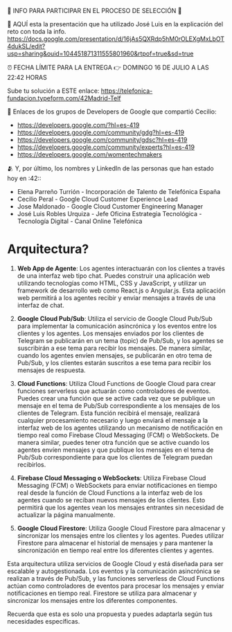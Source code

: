:rocket: INFO PARA PARTICIPAR EN EL PROCESO DE SELECCIÓN :rocket:

:page_facing_up: AQUÍ esta la presentación que ha utilizado José Luis en la explicación del reto con toda la info.
https://docs.google.com/presentation/d/16jAs5QXRdp5hM0rOLEXgMxLbOT4dukSL/edit?usp=sharing&ouid=104451871311555801960&rtpof=true&sd=true

:alarm_clock:  FECHA LÍMITE PARA LA ENTREGA :point_right:  DOMINGO 16 DE JULIO A LAS 22:42 HORAS

Sube tu solución a ESTE enlace:
https://telefonica-fundacion.typeform.com/42Madrid-Telf

:link: Enlaces de los grupos de Developers de Google que compartió Cecilio:

- https://developers.google.com/?hl=es-419
- https://developers.google.com/community/gdg?hl=es-419
- https://developers.google.com/community/gdsc?hl=es-419
- https://developers.google.com/community/experts?hl=es-419
- https://developers.google.com/womentechmakers

:people_hugging: Y, por último, los nombres y LinkedIn de las personas que han estado hoy en :42::

- Elena Parreño Turrión - Incorporación de Talento de Telefónica España
- Cecilio Peral - Google Cloud Customer Experience Lead
- Jose Maldonado - Google Cloud Customer Engineering Manager
- José Luis Robles Urquiza - Jefe Oficina Estrategia Tecnológica - Tecnología Digital - Canal Online Telefónica

# Arquitectura?

1. **Web App de Agente**: Los agentes interactuarán con los clientes a través de una interfaz web tipo chat. Puedes construir una aplicación web utilizando tecnologías como HTML, CSS y JavaScript, y utilizar un framework de desarrollo web como React.js o Angular.js. Esta aplicación web permitirá a los agentes recibir y enviar mensajes a través de una interfaz de chat.

2. **Google Cloud Pub/Sub**: Utiliza el servicio de Google Cloud Pub/Sub para implementar la comunicación asincrónica y los eventos entre los clientes y los agentes. Los mensajes enviados por los clientes de Telegram se publicarán en un tema (topic) de Pub/Sub, y los agentes se suscribirán a ese tema para recibir los mensajes. De manera similar, cuando los agentes envíen mensajes, se publicarán en otro tema de Pub/Sub, y los clientes estarán suscritos a ese tema para recibir los mensajes de respuesta.

5. **Cloud Functions**: Utiliza Cloud Functions de Google Cloud para crear funciones serverless que actuarán como controladores de eventos. Puedes crear una función que se active cada vez que se publique un mensaje en el tema de Pub/Sub correspondiente a los mensajes de los clientes de Telegram. Esta función recibirá el mensaje, realizará cualquier procesamiento necesario y luego enviará el mensaje a la interfaz web de los agentes utilizando un mecanismo de notificación en tiempo real como Firebase Cloud Messaging (FCM) o WebSockets. De manera similar, puedes tener otra función que se active cuando los agentes envíen mensajes y que publique los mensajes en el tema de Pub/Sub correspondiente para que los clientes de Telegram puedan recibirlos.

6. **Firebase Cloud Messaging o WebSockets**: Utiliza Firebase Cloud Messaging (FCM) o WebSockets para enviar notificaciones en tiempo real desde la función de Cloud Functions a la interfaz web de los agentes cuando se reciban nuevos mensajes de los clientes. Esto permitirá que los agentes vean los mensajes entrantes sin necesidad de actualizar la página manualmente.

7. **Google Cloud Firestore**: Utiliza Google Cloud Firestore para almacenar y sincronizar los mensajes entre los clientes y los agentes. Puedes utilizar Firestore para almacenar el historial de mensajes y para mantener la sincronización en tiempo real entre los diferentes clientes y agentes.

Esta arquitectura utiliza servicios de Google Cloud y está diseñada para ser escalable y autogestionada. Los eventos y la comunicación asincrónica se realizan a través de Pub/Sub, y las funciones serverless de Cloud Functions actúan como controladores de eventos para procesar los mensajes y enviar notificaciones en tiempo real. Firestore se utiliza para almacenar y sincronizar los mensajes entre los diferentes componentes.

Recuerda que esta es solo una propuesta y puedes adaptarla según tus necesidades específicas.
